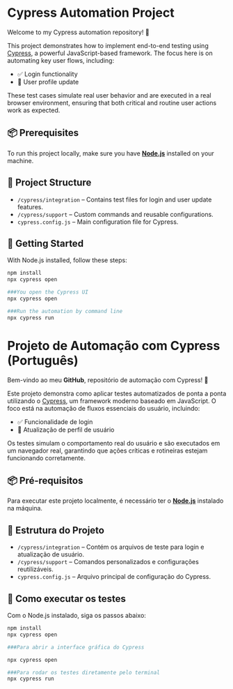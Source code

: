# Cypress Automation Project

Welcome to my Cypress automation repository! 🚀

This project demonstrates how to implement end-to-end testing using [Cypress](https://www.cypress.io/), a powerful JavaScript-based framework. The focus here is on automating key user flows, including:

- ✅ Login functionality  
- 🔄 User profile update

These test cases simulate real user behavior and are executed in a real browser environment, ensuring that both critical and routine user actions work as expected.

## 📦 Prerequisites

To run this project locally, make sure you have **[Node.js](https://nodejs.org/)** installed on your machine.

## 📁 Project Structure

- `/cypress/integration` – Contains test files for login and user update features.  
- `/cypress/support` – Custom commands and reusable configurations.  
- `cypress.config.js` – Main configuration file for Cypress.

## 🚀 Getting Started

With Node.js installed, follow these steps:

```bash
npm install
npx cypress open
```
```bash
###You open the Cypress UI
npx cypress open

###Run the automation by command line
npx cypress run
```


# Projeto de Automação com Cypress (Português)

Bem-vindo ao meu **GitHub**, repositório de automação com Cypress! 🚀

Este projeto demonstra como aplicar testes automatizados de ponta a ponta utilizando o [Cypress](https://www.cypress.io/), um framework moderno baseado em JavaScript. O foco está na automação de fluxos essenciais do usuário, incluindo:

- ✅ Funcionalidade de login  
- 🔄 Atualização de perfil de usuário

Os testes simulam o comportamento real do usuário e são executados em um navegador real, garantindo que ações críticas e rotineiras estejam funcionando corretamente.

## 📦 Pré-requisitos

Para executar este projeto localmente, é necessário ter o **[Node.js](https://nodejs.org/)** instalado na máquina.

## 📁 Estrutura do Projeto

- `/cypress/integration` – Contém os arquivos de teste para login e atualização de usuário.  
- `/cypress/support` – Comandos personalizados e configurações reutilizáveis.  
- `cypress.config.js` – Arquivo principal de configuração do Cypress.

## 🚀 Como executar os testes

Com o Node.js instalado, siga os passos abaixo:

```bash
npm install
npx cypress open
```
```bash
###Para abrir a interface gráfica do Cypress

npx cypress open

###Para rodar os testes diretamente pelo terminal
npx cypress run
```



